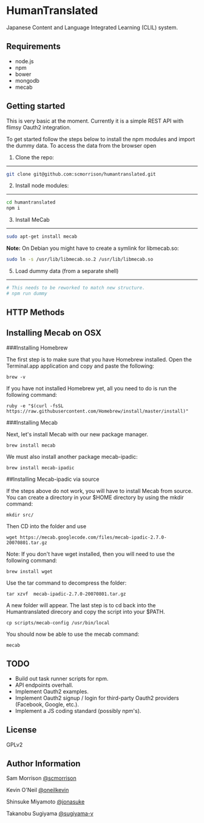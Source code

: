HumanTranslated
===============

Japanese Content and Language Integrated Learning (CLIL) system.

Requirements
------------

* node.js
* npm
* bower
* mongodb
* mecab

Getting started
---------------

This is very basic at the moment. Currently it is a simple REST API with flimsy Oauth2 integration. 

To get started follow the steps below to install the npm modules and import the dummy data. To access the data from the browser open

1. Clone the repo:
------------------

```bash
git clone git@github.com:scmorrison/humantranslated.git
```

2. Install node modules:
------------------------
```bash
cd humantranslated
npm i
```

3. Install MeCab
----------------
```bash
sudo apt-get install mecab
````

**Note:** On Debian you might have to create a symlink for libmecab.so:

```bash
sudo ln -s /usr/lib/libmecab.so.2 /usr/lib/libmecab.so
```

5. Load dummy data (from a separate shell)
------------------------------------------
```bash
# This needs to be reworked to match new structure.
# npm run dummy
```

HTTP Methods
------------

Installing Mecab on OSX
------

###Installing Homebrew

The first step is to make sure that you have Homebrew installed. Open the Terminal.app application and copy and paste the following:

    brew -v

If you have not installed Homebrew yet, all you need to do is run the following command:
  
    ruby -e "$(curl -fsSL https://raw.githubusercontent.com/Homebrew/install/master/install)"

###Installing Mecab

Next, let's install Mecab with our new package manager.

    brew install mecab

We must also install another package mecab-ipadic:
    
    brew install mecab-ipadic

##Installing Mecab-ipadic via source

If the steps above do not work, you will have to install Mecab from
source. You can create a directory in your $HOME directory by using the 
mkdir command:

    mkdir src/

Then CD into the folder and use 

    wget https://mecab.googlecode.com/files/mecab-ipadic-2.7.0-20070801.tar.gz

Note: If you don't have wget installed, then you will need to use the following command:

    brew install wget

Use the tar command to decompress the folder:

    tar xzvf  mecab-ipadic-2.7.0-20070801.tar.gz

A new folder will appear. The last step is to cd back into the Humantranslated direcory and
copy the script into your $PATH. 

    cp scripts/mecab-config /usr/bin/local

You should now be able to use the mecab command:

    mecab


TODO
----

* Build out task runner scripts for npm.
* API endpoints overhall.
* Implement Oauth2 examples.
* Implement Oauth2 signup / login for third-party Oauth2 providers (Facebook, Google, etc.).
* Implement a JS coding standard (possibly npm's).

License
-------

GPLv2


Author Information
------------------

Sam Morrison [@scmorrison](https://github.com/scmorrison)

Kevin O'Neil [@oneilkevin](https://github.com/oneilkevin)

Shinsuke Miyamoto [@jonasuke](https://github.com/jonasuke)

Takanobu Sugiyama [@sugiyama-v](https://github.com/sugiyama-v)

